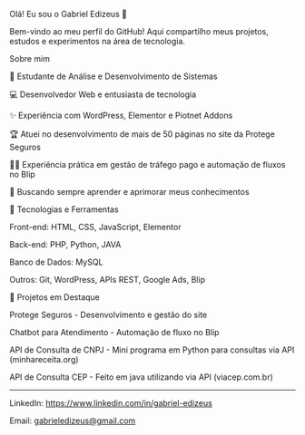 Olá! Eu sou o Gabriel Edizeus 👋

Bem-vindo ao meu perfil do GitHub! Aqui compartilho meus projetos, estudos e experimentos na área de tecnologia.

Sobre mim

💼 Estudante de Análise e Desenvolvimento de Sistemas

💻 Desenvolvedor Web e entusiasta de tecnologia

✨ Experiência com WordPress, Elementor e Piotnet Addons

🏆 Atuei no desenvolvimento de mais de 50 páginas no site da Protege Seguros

👨‍💻 Experiência prática em gestão de tráfego pago e automação de fluxos no Blip

💪 Buscando sempre aprender e aprimorar meus conhecimentos

🌟 Tecnologias e Ferramentas

Front-end: HTML, CSS, JavaScript, Elementor

Back-end: PHP, Python, JAVA

Banco de Dados: MySQL

Outros: Git, WordPress, APIs REST, Google Ads, Blip

🌟 Projetos em Destaque

Protege Seguros - Desenvolvimento e gestão do site

Chatbot para Atendimento - Automação de fluxo no Blip

API de Consulta de CNPJ - Mini programa em Python para consultas via API (minhareceita.org)

API de Consulta CEP - Feito em java utilizando via API (viacep.com.br)

-------------------------------------------------------------------------------------

LinkedIn: https://www.linkedin.com/in/gabriel-edizeus

Email: gabrieledizeus@gmail.com
